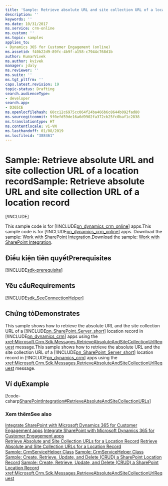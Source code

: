 ```yaml
---
title: 'Sample: Retrieve absolute URL and site collection URL of a location record | MicrosoftDocs'
description: ''
keywords: ''
ms.date: 10/31/2017
ms.service: crm-online
ms.custom: ''
ms.topic: samples
applies_to:
- Dynamics 365 for Customer Engagement (online)
ms.assetid: f40b22d9-89fc-4b9f-a158-c7944c768d1b
author: KumarVivek
ms.author: kvivek
manager: jdaly
ms.reviewer: ''
ms.suite: ''
ms.tgt_pltfrm: ''
caps.latest.revision: 19
topic-status: Drafting
search.audienceType:
- developer
search.app:
- D365CE
ms.openlocfilehash: 60cc12c6975cc064f24ba466b6c8644b092fad80
ms.sourcegitcommit: 9f0efd59de16a6d9902fa372cb25fc0baf1c2838
ms.translationtype: HT
ms.contentlocale: vi-VN
ms.lasthandoff: 01/08/2019
ms.locfileid: "388461"
---
```

# <a name="sample-retrieve-absolute-url-and-site-collection-url-of-a-location-record"></a><span data-ttu-id="f0517-102">Sample: Retrieve absolute URL and site collection URL of a location record</span><span class="sxs-lookup"><span data-stu-id="f0517-102">Sample: Retrieve absolute URL and site collection URL of a location record</span></span>

[!INCLUDE[](../../includes/cc_applies_to_update_9_0_0.md)]

<span data-ttu-id="f0517-103">This sample code is for [!INCLUDE[pn_dynamics_crm_online](../../includes/pn-dynamics-crm-online.md)] apps.</span><span class="sxs-lookup"><span data-stu-id="f0517-103">This sample code is for [!INCLUDE[pn_dynamics_crm_online](../../includes/pn-dynamics-crm-online.md)] apps.</span></span> <span data-ttu-id="f0517-104">Download the sample: [Work with SharePoint Integration](https://code.msdn.microsoft.com/Samples-of-Sharepoint-b4fb016f).</span><span class="sxs-lookup"><span data-stu-id="f0517-104">Download the sample: [Work with SharePoint Integration](https://code.msdn.microsoft.com/Samples-of-Sharepoint-b4fb016f).</span></span>

## <a name="prerequisites"></a><span data-ttu-id="f0517-105">Điều kiện tiên quyết</span><span class="sxs-lookup"><span data-stu-id="f0517-105">Prerequisites</span></span>
[!INCLUDE[sdk-prerequisite](../../includes/sdk-prerequisite.md)]
   
## <a name="requirements"></a><span data-ttu-id="f0517-106">Yêu cầu</span><span class="sxs-lookup"><span data-stu-id="f0517-106">Requirements</span></span>  
[!INCLUDE[sdk_SeeConnectionHelper](../../includes/sdk-seeconnectionhelper.md)]
  
## <a name="demonstrates"></a><span data-ttu-id="f0517-107">Chứng tỏ</span><span class="sxs-lookup"><span data-stu-id="f0517-107">Demonstrates</span></span>  
 <span data-ttu-id="f0517-108">This sample shows how to retrieve the absolute URL and the site collection URL of a [!INCLUDE[pn_SharePoint_Server_short](../../includes/pn-sharepoint-server-short.md)] location record in [!INCLUDE[pn_dynamics_crm](../../includes/pn-dynamics-crm.md)] apps using the <xref:Microsoft.Crm.Sdk.Messages.RetrieveAbsoluteAndSiteCollectionUrlRequest> message.</span><span class="sxs-lookup"><span data-stu-id="f0517-108">This sample shows how to retrieve the absolute URL and the site collection URL of a [!INCLUDE[pn_SharePoint_Server_short](../../includes/pn-sharepoint-server-short.md)] location record in [!INCLUDE[pn_dynamics_crm](../../includes/pn-dynamics-crm.md)] apps using the <xref:Microsoft.Crm.Sdk.Messages.RetrieveAbsoluteAndSiteCollectionUrlRequest> message.</span></span>  
  
## <a name="example"></a><span data-ttu-id="f0517-109">Ví dụ</span><span class="sxs-lookup"><span data-stu-id="f0517-109">Example</span></span>  
 [!code-csharp[SharePointIntegration#RetrieveAbsoluteAndSiteCollectionURLs](../../snippets/csharp/CRMV8/sharepointintegration/cs/retrieveabsoluteandsitecollectionurls.cs#retrieveabsoluteandsitecollectionurls)]  
  
### <a name="see-also"></a><span data-ttu-id="f0517-110">Xem thêm</span><span class="sxs-lookup"><span data-stu-id="f0517-110">See also</span></span>  
 <span data-ttu-id="f0517-111">[Integrate SharePoint with Microsoft Dynamics 365 for Customer Engagement apps](integrate-sharepoint.md) </span><span class="sxs-lookup"><span data-stu-id="f0517-111">[Integrate SharePoint with Microsoft Dynamics 365 for Customer Engagement apps](integrate-sharepoint.md) </span></span>  
 <span data-ttu-id="f0517-112">[Retrieve Absolute and Site Collection URLs for a Location Record](actions-on-sharepoint-location-records.md#RetrieveUrls) </span><span class="sxs-lookup"><span data-stu-id="f0517-112">[Retrieve Absolute and Site Collection URLs for a Location Record](actions-on-sharepoint-location-records.md#RetrieveUrls) </span></span>  
 <span data-ttu-id="f0517-113">[Sample: CrmServiceHelper Class](../org-service/helper-code-serverconnection-class.md) </span><span class="sxs-lookup"><span data-stu-id="f0517-113">[Sample: CrmServiceHelper Class](../org-service/helper-code-serverconnection-class.md) </span></span>  
 <span data-ttu-id="f0517-114">[Sample: Create, Retrieve, Update, and Delete (CRUD) a SharePoint Location Record](sample-create-retrieve-update-delete-sharepoint-location-record.md) </span><span class="sxs-lookup"><span data-stu-id="f0517-114">[Sample: Create, Retrieve, Update, and Delete (CRUD) a SharePoint Location Record](sample-create-retrieve-update-delete-sharepoint-location-record.md) </span></span>  
 <xref:Microsoft.Crm.Sdk.Messages.RetrieveAbsoluteAndSiteCollectionUrlRequest>
